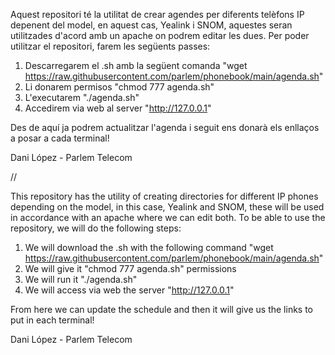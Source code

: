 Aquest repositori té la utilitat de crear agendes per diferents telèfons IP depenent del model, en aquest cas, Yealink i SNOM, aquestes seran utilitzades d'acord amb un apache on podrem editar les dues.
Per poder utilitzar el repositori, farem les següents passes:

1. Descarregarem el .sh amb la següent comanda "wget https://raw.githubusercontent.com/parlem/phonebook/main/agenda.sh"
2. Li donarem permisos "chmod 777 agenda.sh"
3. L'executarem "./agenda.sh"
4. Accedirem via web al server "http://127.0.0.1"

Des de aquí ja podrem actualitzar l'agenda i seguit ens donarà els enllaços a posar a cada terminal!

Dani López - Parlem Telecom

//

This repository has the utility of creating directories for different IP phones depending on the model, in this case, Yealink and SNOM, these will be used in accordance with an apache where we can edit both.
To be able to use the repository, we will do the following steps:

1. We will download the .sh with the following command "wget ​​https://raw.githubusercontent.com/parlem/phonebook/main/agenda.sh"
2. We will give it "chmod 777 agenda.sh" permissions
3. We will run it "./agenda.sh"
4. We will access via web the server "http://127.0.0.1"

From here we can update the schedule and then it will give us the links to put in each terminal!

Dani López - Parlem Telecom
